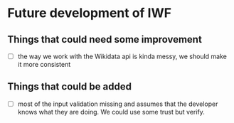 # Future development of IWF

## Things that could need some improvement

- [ ] the way we work with the Wikidata api is kinda messy, we should make it more consistent

## Things that could be added

- [ ] most of the input validation missing and assumes that the developer knows what they are doing. We could use some trust but verify.
